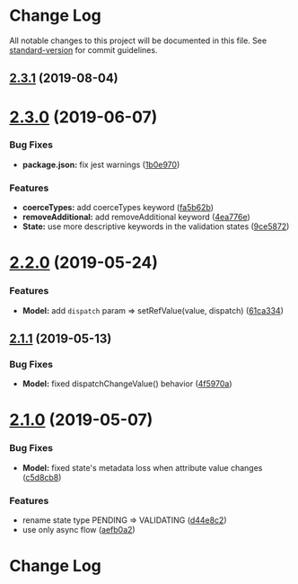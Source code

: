 # Change Log

All notable changes to this project will be documented in this file. See [standard-version](https://github.com/conventional-changelog/standard-version) for commit guidelines.

<a name="2.3.1"></a>
## [2.3.1](https://github.com/gromver/rjv/compare/v2.3.0...v2.3.1) (2019-08-04)



<a name="2.3.0"></a>
# [2.3.0](https://github.com/gromver/rjv/compare/v2.2.0...v2.3.0) (2019-06-07)


### Bug Fixes

* **package.json:** fix jest warnings ([1b0e970](https://github.com/gromver/rjv/commit/1b0e970))


### Features

* **coerceTypes:** add coerceTypes keyword ([fa5b62b](https://github.com/gromver/rjv/commit/fa5b62b))
* **removeAdditional:** add removeAdditional keyword ([4ea776e](https://github.com/gromver/rjv/commit/4ea776e))
* **State:** use more descriptive keywords in the validation states ([9ce5872](https://github.com/gromver/rjv/commit/9ce5872))



<a name="2.2.0"></a>
# [2.2.0](https://github.com/gromver/rjv/compare/v2.1.1...v2.2.0) (2019-05-24)


### Features

* **Model:** add `dispatch` param => setRefValue(value, dispatch) ([61ca334](https://github.com/gromver/rjv/commit/61ca334))



<a name="2.1.1"></a>
## [2.1.1](https://github.com/gromver/rjv/compare/v2.1.0...v2.1.1) (2019-05-13)


### Bug Fixes

* **Model:** fixed dispatchChangeValue() behavior ([4f5970a](https://github.com/gromver/rjv/commit/4f5970a))



<a name="2.1.0"></a>
# [2.1.0](https://github.com/gromver/rjv/compare/v1.0.2...v2.1.0) (2019-05-07)


### Bug Fixes

* **Model:** fixed state's metadata loss when attribute value changes ([c5d8cb8](https://github.com/gromver/rjv/commit/c5d8cb8))


### Features

* rename state type PENDING => VALIDATING ([d44e8c2](https://github.com/gromver/rjv/commit/d44e8c2))
* use only async flow ([aefb0a2](https://github.com/gromver/rjv/commit/aefb0a2))



# Change Log
